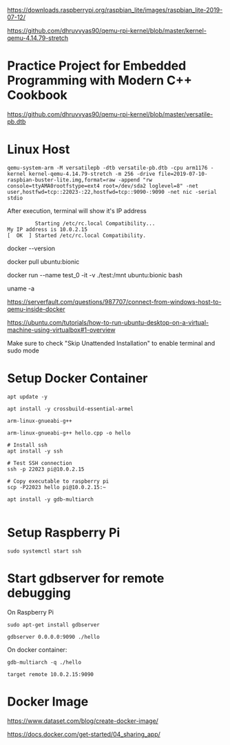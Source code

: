https://downloads.raspberrypi.org/raspbian_lite/images/raspbian_lite-2019-07-12/

https://github.com/dhruvvyas90/qemu-rpi-kernel/blob/master/kernel-qemu-4.14.79-stretch

# Practice Project for Embedded Programming with Modern C++ Cookbook

https://github.com/dhruvvyas90/qemu-rpi-kernel/blob/master/versatile-pb.dtb

# Linux Host

```
qemu-system-arm -M versatilepb -dtb versatile-pb.dtb -cpu arm1176 -kernel kernel-qemu-4.14.79-stretch -m 256 -drive file=2019-07-10-raspbian-buster-lite.img,format=raw -append "rw console=ttyAMA0rootfstype=ext4 root=/dev/sda2 loglevel=8" -net user,hostfwd=tcp::22023-:22,hostfwd=tcp::9090-:9090 -net nic -serial stdio
```

After execution, terminal will show it's IP address
```
         Starting /etc/rc.local Compatibility...
My IP address is 10.0.2.15 
[  OK  ] Started /etc/rc.local Compatibility.
```

docker --version

docker pull ubuntu:bionic

docker run --name test_0 -it -v ./test:/mnt ubuntu:bionic bash


uname -a

https://serverfault.com/questions/987707/connect-from-windows-host-to-qemu-inside-docker

https://ubuntu.com/tutorials/how-to-run-ubuntu-desktop-on-a-virtual-machine-using-virtualbox#1-overview

Make sure to check "Skip Unattended Installation" to enable terminal and sudo mode

# Setup Docker Container

```
apt update -y

apt install -y crossbuild-essential-armel

arm-linux-gnueabi-g++

arm-linux-gnueabi-g++ hello.cpp -o hello

# Install ssh
apt install -y ssh

# Test SSH connection
ssh -p 22023 pi@10.0.2.15

# Copy executable to raspberry pi
scp -P22023 hello pi@10.0.2.15:~
```

```
apt install -y gdb-multiarch


```

# Setup Raspberry Pi

```
sudo systemctl start ssh

```


# Start gdbserver for remote debugging

On Raspberry Pi

```
sudo apt-get install gdbserver

gdbserver 0.0.0.0:9090 ./hello
```

On docker container:

```
gdb-multiarch -q ./hello

target remote 10.0.2.15:9090
```

# Docker Image

https://www.dataset.com/blog/create-docker-image/

https://docs.docker.com/get-started/04_sharing_app/